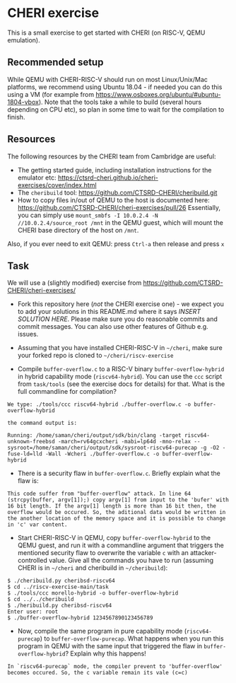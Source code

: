 # CHERI exercise

This is a small exercise to get started with CHERI (on RISC-V, QEMU emulation). 

## Recommended setup

While QEMU with CHERI-RISC-V should run on most Linux/Unix/Mac platforms, we recommend using Ubuntu 18.04 - if needed you can do this using a VM (for example from https://www.osboxes.org/ubuntu/#ubuntu-1804-vbox). Note that the tools take a while to build (several hours depending on CPU etc), so plan in some time to wait for the compilation to finish.

## Resources

The following resources by the CHERI team from Cambridge are useful:

 * The getting started guide, including installation instructions for the emulator etc: https://ctsrd-cheri.github.io/cheri-exercises/cover/index.html 
 * The `cheribuild` tool: https://github.com/CTSRD-CHERI/cheribuild.git
 * How to copy files in/out of QEMU to the host is documented here: https://github.com/CTSRD-CHERI/cheri-exercises/pull/26
   Essentially, you can simply use `mount_smbfs -I 10.0.2.4 -N //10.0.2.4/source_root /mnt` in the QEMU guest, which will mount the CHERI base directory of the host on `/mnt`.

Also, if you ever need to exit QEMU: press `Ctrl-a` then release and press `x`   

## Task

We will use a (slightly modified) exercise from https://github.com/CTSRD-CHERI/cheri-exercises/

 * Fork this repository here (*not* the CHERI exercise one) - we expect you to add your solutions in this README.md where it says *INSERT SOLUTION HERE*. Please make sure you do reasonable commits and commit messages. You can also use other features of Github e.g. issues.
 
 * Assuming that you have installed CHERI-RISC-V in `~/cheri`, make sure your forked repo is cloned to `~/cheri/riscv-exercise`
 
 * Compile `buffer-overflow.c` to a RISC-V binary `buffer-overflow-hybrid` in hybrid capability mode (`riscv64-hybrid`). You can use the `ccc` script from `task/tools` (see the exercise docs for details) for that. What is the full commandline for compilation? 
 
 ```
 We type: ./tools/ccc riscv64-hybrid ./buffer-overflow.c -o buffer-overflow-hybrid

the command output is:

Running: /home/saman/cheri/output/sdk/bin/clang -target riscv64-unknown-freebsd -march=rv64gcxcheri -mabi=lp64d -mno-relax --sysroot=/home/saman/cheri/output/sdk/sysroot-riscv64-purecap -g -O2 -fuse-ld=lld -Wall -Wcheri ./buffer-overflow.c -o buffer-overflow-hybrid

 ```
 
 * There is a security flaw in `buffer-overflow.c`. Briefly explain what the flaw is: 
 
 ```
 This code suffer from "buffer-overflow" attack. In line 64 (strcpy(buffer, argv[1]);) copy argv[1] from input to the 'bufer' with 16 bit length. If the argv[1] length is more than 16 bit then, the overflow would be occured. So, the aditional data would be written in the another location of the memory space and it is possible to change in 'c' var content.
 ```
 
 * Start CHERI-RISC-V in QEMU, copy `buffer-overflow-hybrid` to the QEMU guest, and run it with a commandline argument that triggers the mentioned security flaw to overwrite the variable `c` with an attacker-controlled value. Give all the commands you have to run (assuming CHERI is in `~/cheri` and cheribuild in `~/cheribuild`):
 
  ```
$ ./cheribuild.py cheribsd-riscv64
$ cd ../riscv-exercise-main/task
$ ./tools/ccc morello-hybrid -o buffer-overflow-hybrid
$ cd ../../cheribuild
$ ./heribuild.py cheribsd-riscv64
Enter user: root
$ ./buffer-overflow-hybrid 1234567890123456789
  ```
  
 * Now, compile the same program in pure capability mode (`riscv64-purecap`) to `buffer-overflow-purecap`. What happens when you run this program in QEMU with the same input that triggered the flaw in `buffer-overflow-hybrid`? Explain why this happens!

 ```
 In `riscv64-purecap` mode, the compiler prevent to 'buffer-overflow' becomes occured. So, the c variable remain its vale (c=c)
 ```
